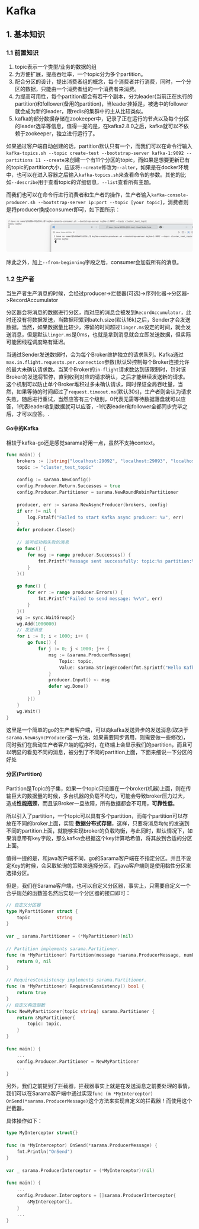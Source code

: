 # Kafka

## 1. 基本知识

### 1.1 **前置知识**

1. topic表示一个类型/业务的数据的组
2. 为方便扩展，提高吞吐率，一个topic分为多个partition。
3. 配合分区的设计，提出消费者组的概念，每个消费者并行消费，同时，一个分区的数据，只能由一个消费者组的一个消费者来消费。
4. 为提高可用性，每个partition都会有若干个副本，分为leader(当前正在执行的partition)和follower(备用的partition)，当leader挂掉是，被选中的follower就会成为新的leader，跟redis的集群中的主从比较类似。
5. kafka的部分数据存储在zookeeper中，记录了正在运行的节点以及每个分区的leader选举等信息，值得一提的是，在kafka2.8.0之后，kafka就可以不依赖于zookeeper，独立进行运行了。

如果通过客户端自动创建的话，partition默认只有一个，而我们可以在命令行输入`kafka-topics.sh --topic create-test --bootstrap-server kafka-1:9092 --partitions 11 --create`来创建一个有11个分区的topic，而如果是想要更新已有的topic的partition大小，应该将`--create`修改为`--alter`，如果是在docker环境中，也可以在进入容器之后输入`kafka-topics.sh`来查看命令的参数。其他的比如`--describe`用于查看topic的详细信息，`--list`查看所有主题。

而我们也可以在命令行进行消费者和生产者的操作，生产者输入`kafka-console-producer.sh --bootstrap-server ip:port --topic [your topic]`，消费者则是将producer换成consumer即可，如下图所示：

![QQ_1742437593900](./assets/QQ_1742437593900.png)

除此之外，加上`--from-beginning`字段之后，consumer会加载所有的消息。

### 1.2 **生产者**

当生产者生产消息的时候，会经过producer->拦截器(可选)->序列化器->分区器->RecordAccumulator

分区器会将消息的数据进行分区，而对应的消息会被发到`RecordAccumulator`，此时还没有将数据发送，当数据积累到batch.size(默认16k)之后，Sender才会发送数据，当然，如果数据量比较少，滞留的时间超过`linger.ms`设定的时间，就会发送消息，但是默认`linger.ms`是0ms，也就是拿到消息就会立即发送数据，但实际可能因线程调度略有延迟。

当通过Sender发送数据时，会为每个Broker维护独立的请求队列。Kafka通过`max.in.flight.requests.per.connection`参数(默认5)控制每个Broker连接允许的最大未确认请求数。当某个Broker的`in-flight`请求数达到该限制时，针对该Broker的发送将暂停，直到收到对应的请求确认，之后才能继续发送新的请求。这个机制可以防止单个Broker堆积过多未确认请求，同时保证全局吞吐量，当然，如果等待的时间超过了`request.timeout.ms`(默认30s)，生产者则会认为请求失败，随后进行重试，当然应答有三个级别，0代表无需等待数据落盘就可以应答，1代表leader收到数据就可以应答，-1代表leader和follower全都同步完毕之后，才可以应答。.

#### **Go中的Kafka**

相较于kafka-go还是感觉sarama好用一点，虽然不支持context。

```go
func main() {
	brokers := []string{"localhost:29092", "localhost:29093", "localhost:29094"}
	topic := "cluster_test_topic"

	config := sarama.NewConfig()
	config.Producer.Return.Successes = true
	config.Producer.Partitioner = sarama.NewRoundRobinPartitioner

	producer, err := sarama.NewAsyncProducer(brokers, config)
	if err != nil {
		log.Fatalf("Failed to start Kafka async producer: %v", err)
	}
	defer producer.Close()

	// 监听成功和失败的消息
	go func() {
		for msg := range producer.Successes() {
			fmt.Printf("Message sent successfully: topic:%s partition:%d offset:%d\n", msg.Topic, msg.Partition, msg.Offset)
		}
	}()

	go func() {
		for err := range producer.Errors() {
			fmt.Printf("Failed to send message: %v\n", err)
		}
	}()
	wg := sync.WaitGroup{}
	wg.Add(1000000)
	// 发送消息
	for i := 0; i < 1000; i++ {
		go func() {
			for j := 0; j < 1000; j++ {
				msg := &sarama.ProducerMessage{
					Topic: topic,
					Value: sarama.StringEncoder(fmt.Sprintf("Hello Kafka!! My id is %d", i)),
				}
				producer.Input() <- msg
				defer wg.Done()
			}
		}()
	}
	wg.Wait()
}
```

这里是一个简单的go的生产者客户端，可以向kafka发送异步的发送消息(取决于`sarama.NewAsyncProducer`这一方法，如果需要同步调用，则需要做一些修改)，同时我们在启动生产者客户端的程序时，在终端上会显示我们的partition，而且可以明显的看见不同的消息，被分到了不同的partition上面，下面来细说一下分区的好处

#### **分区(Partition)**

Partition是Topic的子集，如果一个topic只设置在一个broker(机器)上面，则在传输巨大的数据量的时候，多台机器的负载不均匀，可能会导致broker压力过大，造成**性能瓶颈**，而且该Broker一旦故障，所有数据都会不可用，**可靠性低**。

所以引入了partition，一个topic可以具有多个partition，而每个partition可以存放在不同的broker上面，实现 **数据分布式存储**，这样，只要将消息均匀的发送到不同的partition上面，就能够实现broker的负载均衡，与此同时，默认情况下，如果消息带有key字段，那么kafka会根据这个key计算哈希值，将其放到合适的分区上面。

值得一提的是，和java客户端不同，go的Sarama客户端在不指定分区。并且不设定Key的时候，会采取轮询的策略来选择分区，而java客户端则是使用黏性分区来选择分区。

但是，我们在Sarama客户端，也可以自定义分区器，事实上，只需要自定义一个合乎规范的函数签名然后实现一个分区器的接口即可：
```go
// 自定义分区器
type MyPartitioner struct {
	topic          string
}

var _ sarama.Partitioner = (*MyPartitioner)(nil)

// Partition implements sarama.Partitioner.
func (m *MyPartitioner) Partition(message *sarama.ProducerMessage, numPartitions int32) (int32, error) {
	return 0, nil
}

// RequiresConsistency implements sarama.Partitioner.
func (m *MyPartitioner) RequiresConsistency() bool {
	return true
}
// 自定义构造函数
func NewMyPartitioner(topic string) sarama.Partitioner {
	return &MyPartitioner{
		topic: topic,
	}
}

func main() {
	...
	config.Producer.Partitioner = NewMyPartitioner
	...
}

```

另外，我们之前提到了拦截器，拦截器事实上就是在发送消息之前要处理的事情，我们可以在Sarama客户端中通过实现`func (m *MyInterceptor) OnSend(*sarama.ProducerMessage)`这个方法来实现自定义的拦截器！而使用这个拦截器，

具体操作如下：

```go
type MyInterceptor struct{}

func (m *MyInterceptor) OnSend(*sarama.ProducerMessage) {
	fmt.Println("OnSend")
}

var _ sarama.ProducerInterceptor = (*MyInterceptor)(nil)

func main() {
	...
	config.Producer.Interceptors = []sarama.ProducerInterceptor{
		&MyInterceptor{},
	}
	...
}
```



